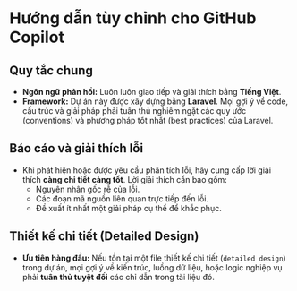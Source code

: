 # Hướng dẫn tùy chỉnh cho GitHub Copilot

## Quy tắc chung
- **Ngôn ngữ phản hồi:** Luôn luôn giao tiếp và giải thích bằng **Tiếng Việt**.
- **Framework:** Dự án này được xây dựng bằng **Laravel**. Mọi gợi ý về code, cấu trúc và giải pháp phải tuân thủ nghiêm ngặt các quy ước (conventions) và phương pháp tốt nhất (best practices) của Laravel.

## Báo cáo và giải thích lỗi
- Khi phát hiện hoặc được yêu cầu phân tích lỗi, hãy cung cấp lời giải thích **càng chi tiết càng tốt**. Lời giải thích cần bao gồm:
    - Nguyên nhân gốc rễ của lỗi.
    - Các đoạn mã nguồn liên quan trực tiếp đến lỗi.
    - Đề xuất ít nhất một giải pháp cụ thể để khắc phục.

## Thiết kế chi tiết (Detailed Design)
- **Ưu tiên hàng đầu:** Nếu tồn tại một file thiết kế chi tiết (`detailed design`) trong dự án, mọi gợi ý về kiến trúc, luồng dữ liệu, hoặc logic nghiệp vụ phải **tuân thủ tuyệt đối** các chỉ dẫn trong tài liệu đó.